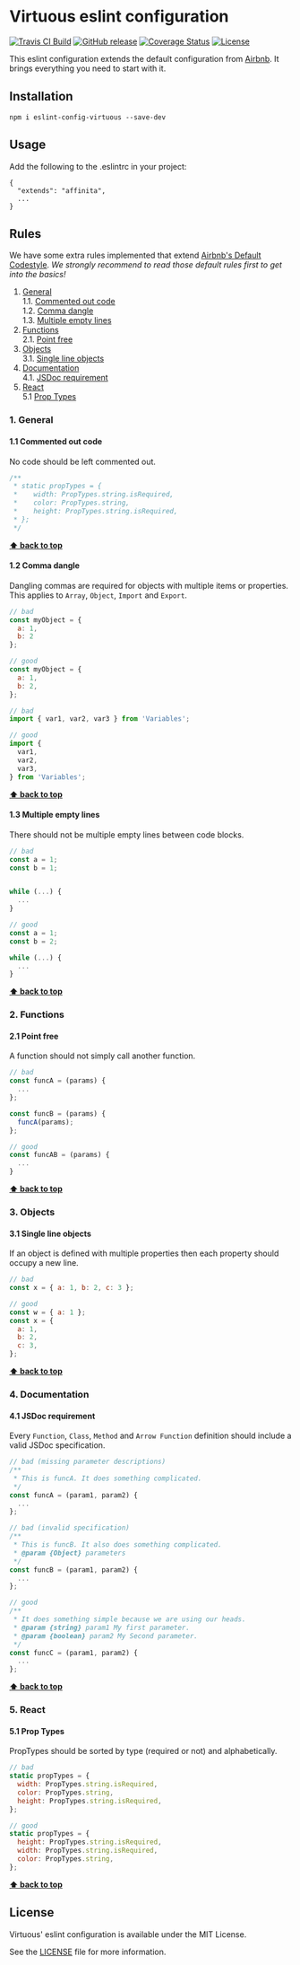 # Virtuous eslint configuration

[![Travis CI Build](https://travis-ci.org/affinita/eslint-config-virtuous.svg?branch=development)](https://travis-ci.org/affinita/eslint-config-virtuous)
[![GitHub release](https://img.shields.io/github/release/affinita/eslint-config-virtuous.svg)]()
[![Coverage Status](https://coveralls.io/repos/github/affinita/eslint-config-virtuous/badge.svg?branch=development)](https://coveralls.io/github/affinita/eslint-config-virtuous?branch=development)
[![License](https://img.shields.io/github/license/mashape/apistatus.svg)]()

This eslint configuration extends the default configuration from
[Airbnb](https://github.com/airbnb/javascript). It brings everything you need
to start with it.

## Installation

```
npm i eslint-config-virtuous --save-dev
```

## Usage

Add the following to the .eslintrc in your project:

```
{
  "extends": "affinita",
  ...
}
```

## Rules

We have some extra rules implemented that extend [Airbnb's Default Codestyle](https://github.com/airbnb/javascript).
_We strongly recommend to read those default rules first to get into the basics!_

1. [General](#general)  
  1.1. [Commented out code](#commented-out-code)  
  1.2. [Comma dangle](#comma-dangle)  
  1.3. [Multiple empty lines](#multiple-empty-lines)
2. [Functions](#functions)  
  2.1. [Point free](#point-free)
3. [Objects](#objects)  
  3.1. [Single line objects](#single-line-objects)
4. [Documentation](#documentation)  
  4.1. [JSDoc requirement](#jsdoc-required)
5. [React](#react)  
  5.1 [Prop Types](#react-proptypes)

### 1. General

<a id="commented-out-code"></a><a name="1.1"></a>
#### 1.1 Commented out code
No code should be left commented out.

```javascript
/**
 * static propTypes = {
 *    width: PropTypes.string.isRequired,
 *    color: PropTypes.string,
 *    height: PropTypes.string.isRequired,
 * };
 */
```

**[⬆ back to top](#rules)**

<a id="comma-dangle"></a><a name="1.2"></a>
#### 1.2 Comma dangle
Dangling commas are required for objects with multiple items or properties.
This applies to `Array`, `Object`, `Import` and `Export`.

```javascript
// bad
const myObject = {
  a: 1,
  b: 2
};

// good
const myObject = {
  a: 1,
  b: 2,
};

// bad
import { var1, var2, var3 } from 'Variables';

// good
import {
  var1,
  var2,
  var3,
} from 'Variables';
```

**[⬆ back to top](#rules)**

<a id="multiple-empty-lines"></a><a name="1.3"></a>
#### 1.3 Multiple empty lines
There should not be multiple empty lines between code blocks.

```javascript
// bad
const a = 1;
const b = 1;


while (...) {
  ...
}

// good
const a = 1;
const b = 2;

while (...) {
  ...
}
```

**[⬆ back to top](#rules)**

### 2. Functions

<a id="point-free"></a><a name="2.1"></a>
#### 2.1 Point free
A function should not simply call another function.

```javascript
// bad
const funcA = (params) {
  ...
};

const funcB = (params) {
  funcA(params);
};

// good
const funcAB = (params) {
  ...
}
```

**[⬆ back to top](#rules)**

### 3. Objects

<a id="single-line-objects"></a><a name="3.1"></a>
#### 3.1 Single line objects
If an object is defined with multiple properties then each property
should occupy a new line.

```javascript
// bad
const x = { a: 1, b: 2, c: 3 };

// good
const w = { a: 1 };
const x = {
  a: 1,
  b: 2,
  c: 3,
};
```

**[⬆ back to top](#rules)**

### 4. Documentation

<a id="jsdoc-required"></a><a name="4.1"></a>
#### 4.1 JSDoc requirement
Every `Function`, `Class`, `Method` and `Arrow Function` definition should
include a valid JSDoc specification.

```javascript
// bad (missing parameter descriptions)
/**
 * This is funcA. It does something complicated.
 */
const funcA = (param1, param2) {
  ...
};

// bad (invalid specification)
/**
 * This is funcB. It also does something complicated.
 * @param {Object} parameters
 */
const funcB = (param1, param2) {
  ...
};

// good
/**
 * It does something simple because we are using our heads.
 * @param {string} param1 My first parameter.
 * @param {boolean} param2 My Second parameter.
 */
const funcC = (param1, param2) {
  ...
};
```

**[⬆ back to top](#rules)**

### 5. React

<a id="react-proptypes"></a><a name="5.1"></a>
#### 5.1 Prop Types
PropTypes should be sorted by type (required or not) and alphabetically.

```javascript
// bad
static propTypes = {
  width: PropTypes.string.isRequired,
  color: PropTypes.string,
  height: PropTypes.string.isRequired,
};

// good
static propTypes = {
  height: PropTypes.string.isRequired,
  width: PropTypes.string.isRequired,
  color: PropTypes.string,
};
```

**[⬆ back to top](#rules)**

## License

Virtuous' eslint configuration is available under the MIT License.

See the [LICENSE](./LICENSE) file for more information.
